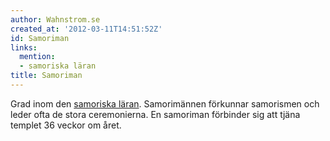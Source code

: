 ```yaml
---
author: Wahnstrom.se
created_at: '2012-03-11T14:51:52Z'
id: Samoriman
links:
  mention:
  - samoriska läran
title: Samoriman
---
```


Grad inom den [samoriska läran]. Samorimännen förkunnar samorismen och leder ofta de stora
ceremonierna. En samoriman förbinder sig att tjäna templet 36 veckor om året.

  [samoriska läran]: samoriska_läran